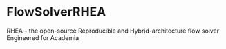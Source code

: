 # FlowSolverRHEA

RHEA - the open-source Reproducible and Hybrid-architecture flow solver Engineered for Academia